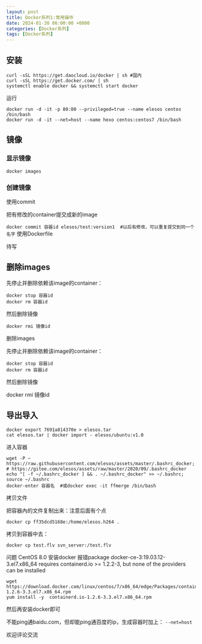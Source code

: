 ```yaml
---
layout: post
title: Docker系列1:常用操作
date: 2024-01-30 06:00:00 +0800
categories: [Docker系列]
tags: [Docker系列]
---
```

## 安装
```
curl -sSL https://get.daocloud.io/docker | sh #国内
curl -sSL https://get.docker.com/ | sh
systemctl enable docker && systemctl start docker
```
运行
```
docker run -d -it -p 80:80 --privileged=true --name elesos centos /bin/bash
docker run -d -it --net=host --name hexo centos:centos7 /bin/bash
```
## 镜像
### 显示镜像
`docker images `
### 创建镜像
使用commit

把有修改的container提交成新的image

`docker commit 容器id elesos/test:version1  #以后有修改，可以重复提交到同一个名字`
使用Dockerfile

待写

## 删除images
先停止并删除依赖该image的container：
```
docker stop 容器id
docker rm 容器id
```
然后删除镜像
```
docker rmi 镜像id
```
删除images

先停止并删除依赖该image的container：
```
docker stop 容器id
docker rm 容器id
```
然后删除镜像

docker rmi 镜像id
## 导出导入
```
docker export 7691a814370e > elesos.tar
cat elesos.tar | docker import - elesos/ubuntu:v1.0
```
进入容器
```
wget -P ~ https://raw.githubusercontent.com/elesos/assets/master/.bashrc_docker; # https://gitee.com/elesos/assets/raw/master/2020/09/.bashrc_docker
echo "[ -f ~/.bashrc_docker ] && . ~/.bashrc_docker" >> ~/.bashrc; source ~/.bashrc
docker-enter 容器名  #或docker exec -it ffmerge /bin/bash
```
拷贝文件

把容器內的文件复制出来：注意后面有个点
```
docker cp ff35dcd5168e:/home/elesos.h264 .
```
拷贝到容器中去：
```
docker cp test.flv svn_server:/test.flv
```
问题
CentOS 8.0 安装docker 报错package docker-ce-3:19.03.12-3.el7.x86_64 requires containerd.io >= 1.2.2-3, but none of the providers can be installed
```
wget https://download.docker.com/linux/centos/7/x86_64/edge/Packages/containerd.io-1.2.6-3.3.el7.x86_64.rpm
yum install -y  containerd.io-1.2.6-3.3.el7.x86_64.rpm
```
然后再安装docker即可

不能ping通baidu.com，但却能ping通百度的ip，生成容器时加上：
`--net=host`

欢迎评论交流